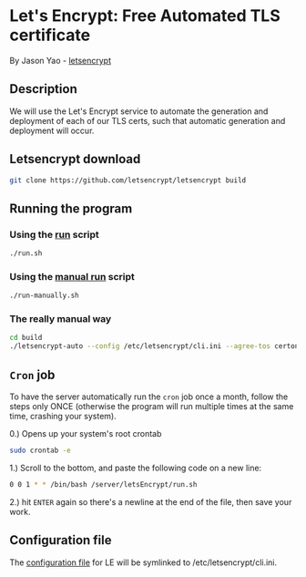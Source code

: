 # Let's Encrypt: Free Automated TLS certificate
By Jason Yao - [letsencrypt](https://letsencrypt.org/)

## Description
We will use the Let's Encrypt service to automate the generation and deployment of each of our TLS certs, 
such that automatic generation and deployment will occur.

## Letsencrypt download

```sh
git clone https://github.com/letsencrypt/letsencrypt build
```

## Running the program

### Using the [run](run.sh) script
```sh
./run.sh
```

### Using the [manual run](run-manually.sh) script
```sh
./run-manually.sh
```

### The really manual way
```sh
cd build
./letsencrypt-auto --config /etc/letsencrypt/cli.ini --agree-tos certonly
```

## `Cron` job
To have the server automatically run the `cron` job once a month, follow the steps only ONCE 
(otherwise the program will run multiple times at the same time, crashing your system).

0.) Opens up your system's root crontab
```sh
sudo crontab -e
```

1.) Scroll to the bottom, and paste the following code on a new line:
```sh
0 0 1 * * /bin/bash /server/letsEncrypt/run.sh
```

2.) hit `ENTER` again so there's a newline at the end of the file, then save your work.

## Configuration file
The [configuration file](cli.ini) for LE will be symlinked to /etc/letsencrypt/cli.ini.
